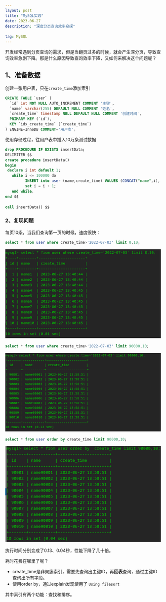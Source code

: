 ```yaml
---
layout: post
title: "MySQL实践"
date: 2023-06-27 
description: "深度分页查询效率窥探"

tag: MySQL
---  
```


开发经常遇到分页查询的需求，但是当翻页过多的时候，就会产生深分页，导致查询效率急剧下降。那是什么原因导致查询效率下降，又如何来解决这个问题呢？

## 1、准备数据

创建一张用户表，只在`create_time`添加索引

```sql
CREATE TABLE `user` (
  `id` int NOT NULL AUTO_INCREMENT COMMENT '主键',
  `name` varchar(255) DEFAULT NULL COMMENT '姓名',
  `create_time` timestamp NULL DEFAULT NULL COMMENT '创建时间',
  PRIMARY KEY (`id`),
  KEY `idx_create_time` (`create_time`)
) ENGINE=InnoDB COMMENT='用户表';
```

使用存储过程，往用户表中插入10万条测试数据

```sql
drop PROCEDURE IF EXISTS insertData;
DELIMITER $$
create procedure insertData()
begin
 declare i int default 1;
   while i <= 100000 do
         INSERT into user (name,create_time) VALUES (CONCAT("name",i), now());
         set i = i + 1; 
   end while; 
end $$

call insertData() $$
```

### 2、复现问题

每页10条，当我们查询第一页的时候，速度很快：

```sql
select * from user where create_time>'2022-07-03' limit 0,10;
```

![image4](../images/posts/markdown/image4.png)

```sql
select * from user where create_time>'2022-07-03' limit 90000,10;
```

![image-20230627142551695](../images/posts/markdown/image-20230627142551695.png)

```sql
select * from user order by create_time limit 90000,10;
```

![image-20230627143146945](../images/posts/markdown/image-20230627143146945.png)

执行时间分别变成了0.13、0.04秒，性能下降了几十倍。

耗时花费在哪里了呢？

- create_time是非聚簇索引，需要先查询出主键ID，再**回表**查询，通过主键ID查询出所有字段。
- 使用order by，通过explain发现使用了 `Using filesort`

其中索引有两个功能：查找和排序。